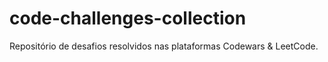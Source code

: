 # code-challenges-collection
Repositório de desafios resolvidos nas plataformas Codewars &amp; LeetCode.
